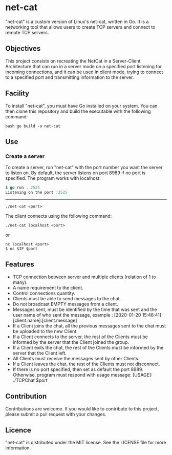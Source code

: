 # net-cat

"net-cat" is a custom version of Linux's net-cat, written in Go. It is a networking tool that allows users to create TCP servers and connect to remote TCP servers.

## Objectives

This project consists on recreating the NetCat in a Server-Client Architecture that can run in a server mode on a specified port listening for incoming connections, and it can be used in client mode, trying to connect to a specified port and transmitting information to the server.

## Facility

To install "net-cat", you must have Go installed on your system. You can then clone this repository and build the executable with the following command:
```
bash go build -o net-cat
```


## Use

### Create a server

To create a server, run "net-cat" with the port number you want the server to listen on. By default, the server listens on port 8989 if no port is specified. The program works with localhost.
```go
$ go run . 2525
Listening on the port :2525
```
---

```
./net-cat <port>
```

The client connects using the following command:
```
./net-cat localhost <port>
```
or
```
nc localhost <port>
$ nc $IP $port
```

## Features

   - TCP connection between server and multiple clients (relation of 1 to many).
   - A name requirement to the client.
   - Control connections quantity.
   - Clients must be able to send messages to the chat.
   - Do not broadcast EMPTY messages from a client.
   - Messages sent, must be identified by the time that was sent and the user name of who sent the message, example : [2020-01-20 15:48:41][client.name]:[client.message]
   - If a Client joins the chat, all the previous messages sent to the chat must be uploaded to the new Client.
   - If a Client connects to the server, the rest of the Clients must be informed by the server that the Client joined the group.
   - If a Client exits the chat, the rest of the Clients must be informed by the server that the Client left.
  -  All Clients must receive the messages sent by other Clients.
   - If a Client leaves the chat, the rest of the Clients must not disconnect.
   - If there is no port specified, then set as default the port 8989. Otherwise, program must respond with usage message: [USAGE]: ./TCPChat $port


## Contribution

Contributions are welcome. If you would like to contribute to this project, please submit a pull request with your changes.

## Licence

"net-cat" is distributed under the MIT license. See the LICENSE file for more information.